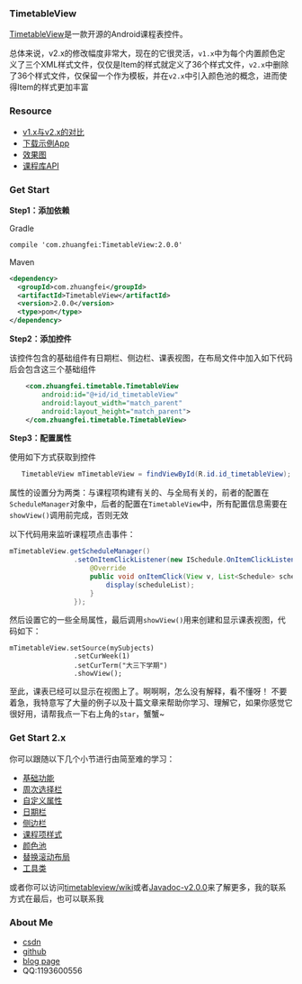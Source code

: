 ### TimetableView
[TimetableView](https://github.com/zfman/TimetableView)是一款开源的Android课程表控件。

总体来说，v2.x的修改幅度非常大，现在的它很灵活，`v1.x`中为每个内置颜色定义了三个XML样式文件，仅仅是Item的样式就定义了36个样式文件，`v2.x`中删除了36个样式文件，仅保留一个作为模板，并在`v2.x`中引入颜色池的概念，进而使得Item的样式更加丰富

### Resource
- [v1.x与v2.x的对比](https://github.com/zfman/TimetableView/wiki/v1.x%E4%B8%8Ev2.x%E7%9A%84%E5%AF%B9%E6%AF%94)
- [下载示例App](https://raw.githubusercontent.com/zfman/TimetableView/master/apks/v2.0.0.apk)
- [效果图](https://github.com/zfman/TimetableView/wiki/v2.x%E6%95%88%E6%9E%9C%E5%9B%BE)
- [课程库API](https://github.com/zfman/api-demo/tree/master/timetable)

### Get Start
**Step1：添加依赖**

Gradle
```xml
compile 'com.zhuangfei:TimetableView:2.0.0'
```
Maven
```xml
<dependency>
  <groupId>com.zhuangfei</groupId>
  <artifactId>TimetableView</artifactId>
  <version>2.0.0</version>
  <type>pom</type>
</dependency>
```
**Step2：添加控件**

该控件包含的基础组件有日期栏、侧边栏、课表视图，在布局文件中加入如下代码后会包含这三个基础组件
```xml
    <com.zhuangfei.timetable.TimetableView
        android:id="@+id/id_timetableView"
        android:layout_width="match_parent"
        android:layout_height="match_parent">
    </com.zhuangfei.timetable.TimetableView>
```
**Step3：配置属性**

使用如下方式获取到控件
```java
   TimetableView mTimetableView = findViewById(R.id.id_timetableView);    
```

属性的设置分为两类：与课程项构建有关的、与全局有关的，前者的配置在`ScheduleManager`对象中，后者的配置在`TimetableView`中，所有配置信息需要在`showView()`调用前完成，否则无效

以下代码用来监听课程项点击事件：
```java
mTimetableView.getScheduleManager()
                .setOnItemClickListener(new ISchedule.OnItemClickListener() {
                    @Override
                    public void onItemClick(View v, List<Schedule> scheduleList) {
                        display(scheduleList);
                    }
                });       
```
然后设置它的一些全局属性，最后调用`showView()`用来创建和显示课表视图，代码如下：
```
mTimetableView.setSource(mySubjects)
                .setCurWeek(1)
                .setCurTerm("大三下学期")
                .showView();    
```
至此，课表已经可以显示在视图上了。啊啊啊，怎么没有解释，看不懂呀！
不要着急，我特意写了大量的例子以及十篇文章来帮助你学习、理解它，如果你感觉它很好用，请帮我点一下右上角的`star`，蟹蟹~

### Get Start 2.x
你可以跟随以下几个小节进行由简至难的学习：

- [基础功能](https://github.com/zfman/TimetableView/wiki/%E5%9F%BA%E7%A1%80%E5%8A%9F%E8%83%BD)
- [周次选择栏](https://github.com/zfman/TimetableView/wiki/%E5%91%A8%E6%AC%A1%E9%80%89%E6%8B%A9%E6%A0%8F)
- [自定义属性](https://github.com/zfman/TimetableView/wiki/%E8%87%AA%E5%AE%9A%E4%B9%89%E5%B1%9E%E6%80%A7)
- [日期栏](https://github.com/zfman/TimetableView/wiki/%E6%97%A5%E6%9C%9F%E6%A0%8F)
- [侧边栏](https://github.com/zfman/TimetableView/wiki/%E4%BE%A7%E8%BE%B9%E6%A0%8F)
- [课程项样式](https://github.com/zfman/TimetableView/wiki/%E8%AF%BE%E7%A8%8B%E9%A1%B9%E6%A0%B7%E5%BC%8F)
- [颜色池](https://github.com/zfman/TimetableView/wiki/%E9%A2%9C%E8%89%B2%E6%B1%A0)
- [替换滚动布局](https://github.com/zfman/TimetableView/wiki/%E6%9B%BF%E6%8D%A2%E6%BB%9A%E5%8A%A8%E5%B8%83%E5%B1%80)
- [工具类](https://github.com/zfman/TimetableView/wiki/%E5%B7%A5%E5%85%B7%E7%B1%BB)

或者你可以访问[timetableview/wiki](https://github.com/zfman/TimetableView/wiki)或者[Javadoc-v2.0.0](http://www.liuzhuangfei.com/github/timetableview/docs/v2.0.0/)来了解更多，我的联系方式在最后，也可以联系我

### About Me
- [csdn](https://blog.csdn.net/lzhuangfei)
- [github](https://github.com/zfman)
- [blog page](http://www.liuzhuangfei.com)
- QQ:1193600556

